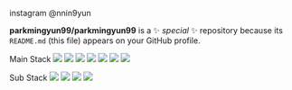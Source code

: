 
instagram
@nnin9yun

**parkmingyun99/parkmingyun99** is a ✨ _special_ ✨ repository because its `README.md` (this file) appears on your GitHub profile.

Main Stack
<img src="https://img.shields.io/badge/SpringBoot-6DB33F?style=for-the-badge&logo=Spring Boot&logoColor=white">
<img src="https://img.shields.io/badge/Flutter-02569B?style=for-the-badge&logo=Flutter&logoColor=white">
<img src="https://img.shields.io/badge/Mysql-4479A1?style=for-the-badge&logo=Mysql&logoColor=white">
<img src="https://img.shields.io/badge/oracle-F80000?style=for-the-badge&logo=oracle&logoColor=white">
<img src="https://img.shields.io/badge/intellijIDEA-000000?style=for-the-badge&logo=intellijIDEA&logoColor=white">
<img src="https://img.shields.io/badge/androidStudio-3DDC84?style=for-the-badge&logo=androidStudio&logoColor=white">
<img src="https://img.shields.io/badge/fireabse-FFCA28?style=for-the-badge&logo=fireabse&logoColor=white">



Sub Stack
<img src="https://img.shields.io/badge/HTML5-E34F26?style=for-the-badge&logo=HTML5&logoColor=white">
<img src="https://img.shields.io/badge/CSS3-1572B6?style=for-the-badge&logo=CSS3&logoColor=white">
<img src="https://img.shields.io/badge/c-A8B9CC?style=for-the-badge&logo=c&logoColor=white">
<img src="https://img.shields.io/badge/c++-00599C?style=for-the-badge&logo=c++&logoColor=white">
